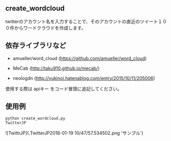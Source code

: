 create_wordcloud
---

twitterのアカウント名を入力することで、そのアカウントの直近のツイート１００件からワードクラウドを作成します。
  
依存ライブラリなど
---
  
* amueller/word_cloud
  (https://github.com/amueller/word_cloud)
  
* MeCab
  (http://taku910.github.io/mecab/)
  
* neologdn
  (http://yukinoi.hatenablog.com/entry/2015/10/11/205006)
  
使用する際は apiキー をコード冒頭に追記してください。

使用例
---


    python create_wordcloud.py
    TwitterJP


![TwittrJP](.TwitterJP2018-01-19 10/47/57.534502.png 'サンプル')


